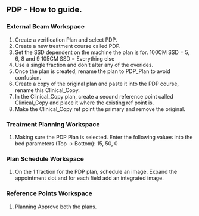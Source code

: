 ## PDP - How to guide.

### External Beam Workspace 
  1. Create a verification Plan and select PDP.
  2. Create a new treatment course called PDP.
  3. Set the SSD dependent on the machine the plan is for.
     100CM SSD = 5, 6, 8 and 9
     105CM SSD = Everything else
  4. Use a single fraction and don't alter any of the overides.
  5. Once the plan is created, rename the plan to PDP_Plan to avoid confusion.
  6. Create a copy of the original plan and paste it into the PDP course, rename this Clinical_Copy.
  7. In the Clinical_Copy plan, create a second reference point called Clinical_Copy and place it where the existing ref point is.
  8. Make the Clinical_Copy ref point the primary and remove the original.

### Treatment Planning Workspace
  1. Making sure the PDP Plan is selected. Enter the following values into the bed parameters (Top -> Bottom): 15, 50, 0

### Plan Schedule Workspace
  1. On the 1 fraction for the PDP plan, schedule an image. Expand the appointment slot and for each field add an integrated image.

### Reference Points Workspace
  1. Planning Approve both the plans.





